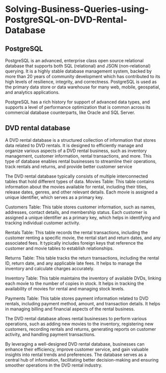 # Solving-Business-Queries-using-PostgreSQL-on-DVD-Rental-Database

## PostgreSQL

PostgreSQL is an advanced, enterprise class open source relational database that supports both SQL (relational) and JSON (non-relational) querying. It is a highly stable database management system, backed by more than 20 years of community development which has contributed to its high levels of resilience, integrity, and correctness. PostgreSQL is used as the primary data store or data warehouse for many web, mobile, geospatial, and analytics applications. 

PostgreSQL has a rich history for support of advanced data types, and supports a level of performance optimization that is common across its commercial database counterparts, like Oracle and SQL Server.

## DVD rental database

A DVD rental database is a structured collection of information that stores data related to DVD rentals. It is designed to efficiently manage and organize various aspects of a DVD rental business, such as inventory management, customer information, rental transactions, and more. This type of database enables rental businesses to streamline their operations, track rentals and returns, and provide better customer service

The DVD rental database typically consists of multiple interconnected tables that hold different types of data. 
Movies Table: This table contains information about the movies available for rental, including their titles, release dates, genres, and other relevant details. Each movie is assigned a unique identifier, which serves as a primary key.

Customers Table: This table stores customer information, such as names, addresses, contact details, and membership status. Each customer is assigned a unique identifier as a primary key, which helps in identifying and tracking individual customer activity.

Rentals Table: This table records the rental transactions, including the customer renting a specific movie, the rental start and return dates, and any associated fees. It typically includes foreign keys that reference the customer and movie tables to establish relationships.

Returns Table: This table tracks the return transactions, including the rental ID, return date, and any applicable late fees. It helps to manage the inventory and calculate charges accurately.

Inventory Table: This table maintains the inventory of available DVDs, linking each movie to the number of copies in stock. It helps in tracking the availability of movies for rental and managing stock levels.

Payments Table: This table stores payment information related to DVD rentals, including payment method, amount, and transaction details. It helps in managing billing and financial aspects of the rental business.

The DVD rental database allows rental businesses to perform various operations, such as adding new movies to the inventory, registering new customers, recording rentals and returns, generating reports on customer activity, and handling payment transactions.

By leveraging a well-designed DVD rental database, businesses can enhance their efficiency, improve customer service, and gain valuable insights into rental trends and preferences. The database serves as a central hub of information, facilitating better decision-making and ensuring smoother operations in the DVD rental industry.

